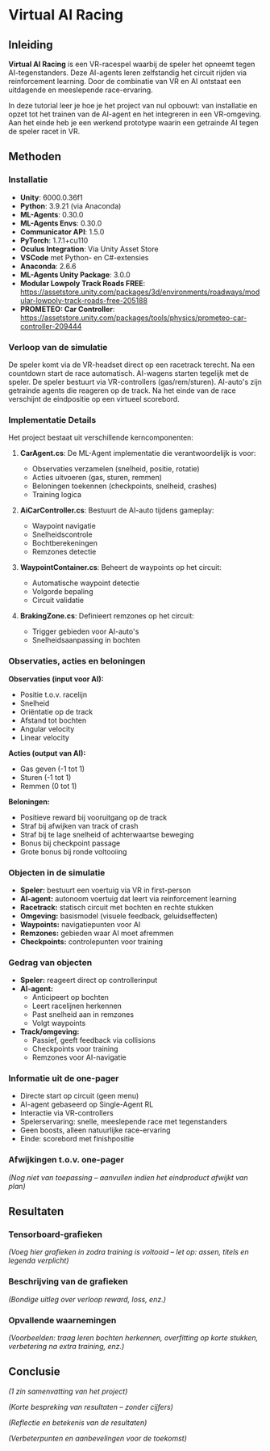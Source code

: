 # Virtual AI Racing

## Inleiding

**Virtual AI Racing** is een VR-racespel waarbij de speler het opneemt tegen AI-tegenstanders. Deze AI-agents leren zelfstandig het circuit rijden via reinforcement learning. Door de combinatie van VR en AI ontstaat een uitdagende en meeslepende race-ervaring.

In deze tutorial leer je hoe je het project van nul opbouwt: van installatie en opzet tot het trainen van de AI-agent en het integreren in een VR-omgeving. Aan het einde heb je een werkend prototype waarin een getrainde AI tegen de speler racet in VR.

## Methoden

### Installatie

- **Unity**: 6000.0.36f1
- **Python**: 3.9.21 (via Anaconda)
- **ML-Agents**: 0.30.0
- **ML-Agents Envs**: 0.30.0
- **Communicator API**: 1.5.0
- **PyTorch**: 1.7.1+cu110
- **Oculus Integration**: Via Unity Asset Store
- **VSCode** met Python- en C#-extensies
- **Anaconda**: 2.6.6
- **ML-Agents Unity Package**: 3.0.0
- **Modular Lowpoly Track Roads FREE**: https://assetstore.unity.com/packages/3d/environments/roadways/modular-lowpoly-track-roads-free-205188
- **PROMETEO: Car Controller**: https://assetstore.unity.com/packages/tools/physics/prometeo-car-controller-209444

### Verloop van de simulatie

De speler komt via de VR-headset direct op een racetrack terecht. Na een countdown start de race automatisch. AI-wagens starten tegelijk met de speler. De speler bestuurt via VR-controllers (gas/rem/sturen). AI-auto's zijn getrainde agents die reageren op de track. Na het einde van de race verschijnt de eindpositie op een virtueel scorebord.

### Implementatie Details

Het project bestaat uit verschillende kerncomponenten:

1. **CarAgent.cs**: De ML-Agent implementatie die verantwoordelijk is voor:

   - Observaties verzamelen (snelheid, positie, rotatie)
   - Acties uitvoeren (gas, sturen, remmen)
   - Beloningen toekennen (checkpoints, snelheid, crashes)
   - Training logica

2. **AiCarController.cs**: Bestuurt de AI-auto tijdens gameplay:

   - Waypoint navigatie
   - Snelheidscontrole
   - Bochtberekeningen
   - Remzones detectie

3. **WaypointContainer.cs**: Beheert de waypoints op het circuit:

   - Automatische waypoint detectie
   - Volgorde bepaling
   - Circuit validatie

4. **BrakingZone.cs**: Definieert remzones op het circuit:
   - Trigger gebieden voor AI-auto's
   - Snelheidsaanpassing in bochten

### Observaties, acties en beloningen

**Observaties (input voor AI):**

- Positie t.o.v. racelijn
- Snelheid
- Oriëntatie op de track
- Afstand tot bochten
- Angular velocity
- Linear velocity

**Acties (output van AI):**

- Gas geven (-1 tot 1)
- Sturen (-1 tot 1)
- Remmen (0 tot 1)

**Beloningen:**

- Positieve reward bij vooruitgang op de track
- Straf bij afwijken van track of crash
- Straf bij te lage snelheid of achterwaartse beweging
- Bonus bij checkpoint passage
- Grote bonus bij ronde voltooiing

### Objecten in de simulatie

- **Speler:** bestuurt een voertuig via VR in first-person
- **AI-agent:** autonoom voertuig dat leert via reinforcement learning
- **Racetrack:** statisch circuit met bochten en rechte stukken
- **Omgeving:** basismodel (visuele feedback, geluidseffecten)
- **Waypoints:** navigatiepunten voor AI
- **Remzones:** gebieden waar AI moet afremmen
- **Checkpoints:** controlepunten voor training

### Gedrag van objecten

- **Speler:** reageert direct op controllerinput
- **AI-agent:**
  - Anticipeert op bochten
  - Leert racelijnen herkennen
  - Past snelheid aan in remzones
  - Volgt waypoints
- **Track/omgeving:**
  - Passief, geeft feedback via collisions
  - Checkpoints voor training
  - Remzones voor AI-navigatie

### Informatie uit de one-pager

- Directe start op circuit (geen menu)
- AI-agent gebaseerd op Single-Agent RL
- Interactie via VR-controllers
- Spelerservaring: snelle, meeslepende race met tegenstanders
- Geen boosts, alleen natuurlijke race-ervaring
- Einde: scorebord met finishpositie

### Afwijkingen t.o.v. one-pager

_(Nog niet van toepassing – aanvullen indien het eindproduct afwijkt van plan)_

## Resultaten

### Tensorboard-grafieken

_(Voeg hier grafieken in zodra training is voltooid – let op: assen, titels en legenda verplicht)_

### Beschrijving van de grafieken

_(Bondige uitleg over verloop reward, loss, enz.)_

### Opvallende waarnemingen

_(Voorbeelden: traag leren bochten herkennen, overfitting op korte stukken, verbetering na extra training, enz.)_

## Conclusie

_(1 zin samenvatting van het project)_

_(Korte bespreking van resultaten – zonder cijfers)_

_(Reflectie en betekenis van de resultaten)_

_(Verbeterpunten en aanbevelingen voor de toekomst)_
